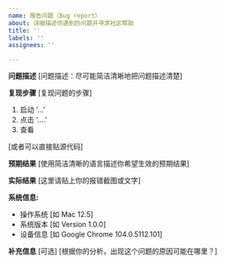 ```yaml
---
name: 报告问题（Bug report）
about: 详细描述你遇到的问题并寻求社区帮助
title: ''
labels: ''
assignees: ''

---
```


**问题描述**
[问题描述：尽可能简洁清晰地把问题描述清楚]

**复现步骤**
[复现问题的步骤]
1. 启动 '...'
2. 点击  '....'
3. 查看

[或者可以直接贴源代码]

**预期结果**
[使用简洁清晰的语言描述你希望生效的预期结果]

**实际结果**
[这里请贴上你的报错截图或文字]


**系统信息:**
 - 操作系统 [如 Mac 12.5]
 - 系统版本 [如 Version 1.0.0]
 - 设备信息 [如 Google Chrome 104.0.5112.101]


**补充信息**
[可选]
[根据你的分析，出现这个问题的原因可能在哪里？]